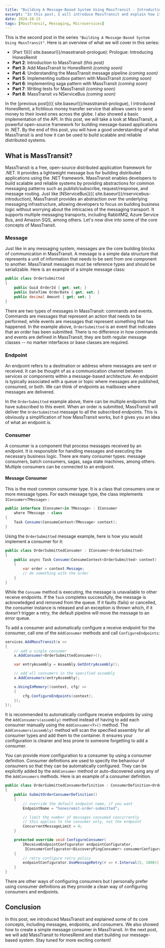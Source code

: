 ```yaml
---
title: "Building A Message-Based System Using MassTransit - Introduction To MassTransit"
excerpt: "In this post, I will introduce MassTransit and explain how it can be used to build a scalable message-based system."
date: 2024-10-15
tags: [MassTransit, Messaging, Microservices]
---
```


This is the second post in the series `"Building A Message-Based System Using MassTransit"`. Here is an overview of what we will cover in this series:

- [Part 1]({{ site.baseurl}}/masstransit-prologue): Prologue: Introducing HonesRemit
- **Part 2**: Introduction to MassTransit _(this post)_
- **Part 3**: Add MassTransit to HonesRemit _(coming soon)_
- **Part 4**: Understanding the MassTransit message pipeline _(coming soon)_
- **Part 5**: Implementing outbox pattern with MassTransit _(coming soon)_
- **Part 6**: Implementing saga pattern with MassTransit _(coming soon)_
- **Part 7**: Writing tests for MassTransit _(coming soon)_
- **Part 8**: MassTransit vs NServiceBus _(coming soon)_

In the [previous post]({{ site.baseurl}}/masstransit-prologue), I introduced HonesRemit, a fictitious money transfer service that allows users to send money to their loved ones across the globe. I also showed a basic implementation of the API. In this post, we will take a look at MassTransit, a powerful open-source framework for building message-based applications in .NET. By the end of this post, you will have a good understanding of what MassTransit is and how it can be used to build scalable and reliable distributed systems.

## What is MassTransit?

MassTransit is a free, open-source distributed application framework for .NET. It provides a lightweight message bus for building distributed applications using the .NET framework. MassTransit enables developers to build scalable and reliable systems by providing abstractions for common messaging patterns such as publish/subscribe, request/response, and message routing. Just like [NServiceBus]({{ site.baseurl}}/nservicebus-introduction), MassTransit provides an abstraction over the underlying messaging infrastructure, allowing developers to focus on building business logic without worrying about the intricacies of the messaging transport. It supports multiple messaging transports, including RabbitMQ, Azure Service Bus, and Amazon SQS, among others. Let's now dive into some of the core concepts of MassTransit.

### Message

Just like in any messaging system, messages are the core building blocks of communication in MassTransit. A message is a simple data structure that represents a unit of information that needs to be sent from one component to another. MassTransit messages must be reference types and should be serializable. Here is an example of a simple message class:

```csharp
public class OrderSubmitted
{
    public Guid OrderId { get; set; }
    public DateTime OrderDate { get; set; }
    public decimal Amount { get; set; }
}
```

There are two types of messages in MassTransit: commands and events. Commands are messages that represent an action that needs to be performed, while events are messages that represent something that has happened. In the example above, `OrderSubmitted` is an event that indicates that an order has been submitted. There is no difference in how commands and events are defined in MassTransit; they are both regular message classes -- no marker interfaces or base classes are required.

### Endpoint

An endpoint refers to a destination or address where messages are sent or received. It can be thought of as a communication channel between services or components within a message-based architecture. An endpoint is typically associated with a queue or topic where messages are published, consumed, or both. We can think of endpoints as mailboxes where messages are delivered.

In the `OrderSubmitted` example above, there can be multiple endpoints that have subscribed to this event. When an order is submitted, MassTransit will deliver the `OrderSubmitted` message to all the subscribed endpoints. This is obviously a simplification of how MassTransit works, but it gives you an idea of what an endpoint is.

### Consumer

A consumer is a component that process messages received by an endpoint. It is responsible for handling messages and executing the necessary business logic. There are many consumer types: message consumers, batch consumers, sagas, saga state machines, among others. Multiple consumers can be connected to an endpoint.

#### Message Consumer

This is the most common consumer type. It is a class that consumers one or more message types. For each message type, the class implements `IConsumer<TMessage>` :

```cs
public interface IConsumer<in TMessage> : IConsumer
	where TMessage : class
{
	Task Consume(ConsumeContext<TMessage> context);
}
```

Using the `OrderSubmitted` message example, here is how you would implement a consumer for it:

```csharp
public class OrderSubmittedConsumer : IConsumer<OrderSubmitted>
{
    public async Task Consume(ConsumeContext<OrderSubmitted> context)
    {
        var order = context.Message;
        // do something with the order
    }
}
```

While the `Consume` method is executing, the message is unavailable to other receive endpoints. If the `Task` completes successfully, the message is acknowledged and removed from the queue. If it faults (fails) or cancelled, the consumer instance is released and an exception is thrown which, if it doesn't trigger a retry, the default pipeline will move the message to an error queue.

To add a consumer and automatically configure a receive endpoint for the consumer, call one of the `AddConsumer` methods and call `ConfigureEndpoints`:

```cs
services.AddMassTransit(x =>
{
    // add a single consumer
    x.AddConsumer<OrderSubmittedConsumer>();

    var entryAssembly = Assembly.GetEntryAssembly();

    // add all consumers in the specified assembly
    x.AddConsumers(entryAssembly);

    x.UsingInMemory((context, cfg) =>
    {
        cfg.ConfigureEndpoints(context);
    });
});
```

It is recommended to automatically configure receive endpoints by using the `AddConsumers(assembly)` method instead of having to add each consumer manually using the `AddConsumer<T>()` method. The `AddConsumers(assembly)` method will scan the specified assembly for all consumer types and add them to the container. It ensures your configuration is cleaner and less prone to someone forgetting to add a consumer.

You can provide more configuration to a consumer by using a consumer definition. Consumer definitions are used to specify the behaviour of consumers so that they can be automatically configured. They can be explicitly added by the `AddConsumer` method or auto-discovered using any of the `AddConsumers` methods. Here is an example of a consumer definition.

```cs
public class OrderSubmittedConsumerDefinition : ConsumerDefinition<OrderSubmittedConsumer>
{
	public SubmitOrderConsumerDefinition()
	{
		// override the default endpoint name, if you want
		EndpointName = "honesremit-order-submitted";

		// limit the number of messages consumed concurrently
		// this applies to the consumer only, not the endpoint
		ConcurrentMessageLimit = 4;
	}

	protected override void ConfigureConsumer(
        IReceiveEndpointConfigurator endpointConfigurator,
         IConsumerConfigurator<DiscoveryPingConsumer> consumerConfigurator)
	{
        // retry configure retry policy
		endpointConfigurator.UseMessageRetry(r => r.Interval(5, 1000));
	}
}
```

There are other ways of configuring consumers but I personally prefer using consumer definitions as they provide a clean way of configuring consumers and endpoints.

## Conclusion

In this post, we introduced MassTransit and explained some of its core concepts, including messages, endpoints, and consumers. We also showed how to create a simple message consumer in MassTransit. In the next post, we will add MassTransit to HonesRemit and start building our message-based system. Stay tuned for more exciting content!
